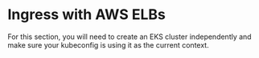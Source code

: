 # Ingress with AWS ELBs
For this section, you will need to create an EKS cluster independently and make sure your kubeconfig is using it as the current context.
